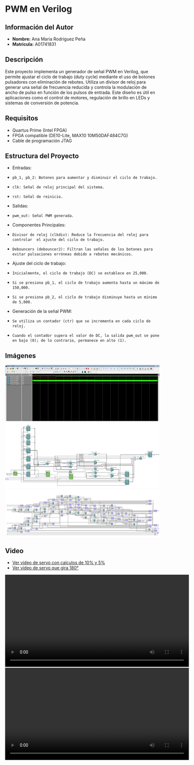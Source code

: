 # PWM en Verilog

## Información del Autor
- **Nombre:** Ana Maria Rodriguez Peña
- **Matrícula:** A01741831

## Descripción
Este proyecto implementa un generador de señal PWM en Verilog, que permite ajustar el ciclo de trabajo (duty cycle) mediante el uso de botones pulsadores con eliminación de rebotes. Utiliza un divisor de reloj para generar una señal de frecuencia reducida y controla la modulación de ancho de pulso en función de los pulsos de entrada. Este diseño es útil en aplicaciones como el control de motores, regulación de brillo en LEDs y sistemas de conversión de potencia.

## Requisitos
*	Quartus Prime (Intel FPGA)
*	FPGA compatible (DE10-Lite, MAX10 10M50DAF484C7G)
*	Cable de programación JTAG

## Estructura del Proyecto
*	Entradas:
*     pb_1, pb_2: Botones para aumentar y disminuir el ciclo de trabajo.
*     clk: Señal de reloj principal del sistema.
*     rst: Señal de reinicio.
*   Salidas:
*     pwm_out: Señal PWM generada.
*   Componentes Principales:
*     Divisor de reloj (clkdiv): Reduce la frecuencia del reloj para controlar  el ajuste del ciclo de trabajo.
*     Debouncers (debouncer2): Filtran las señales de los botones para evitar pulsaciones erróneas debido a rebotes mecánicos.
*   Ajuste del ciclo de trabajo:
*     Inicialmente, el ciclo de trabajo (DC) se establece en 25,000.
*     Si se presiona pb_1, el ciclo de trabajo aumenta hasta un máximo de 150,000.
*     Si se presiona pb_2, el ciclo de trabajo disminuye hasta un mínimo de 5,000.
*   Generación de la señal PWM:
*     Se utiliza un contador (ctr) que se incrementa en cada ciclo de reloj.
*     Cuando el contador supera el valor de DC, la salida pwm_out se pone en bajo (0); de lo contrario, permanece en alto (1).



## Imágenes
<img src="images/wave.png" alt="wave" width="600">
<img src="images/rtl_viewer.png" alt="RTL Viewer" width="600">
<img src="images/tmv.png" alt="TMV" width="600">

## Video
*  [Ver video de servo con calculos de 10% y 5%](ruta/al/servo_10.mp4)
*  [Ver video de servo que gira 180°](ruta/al/servo_180.mp4)
<video controls width="600">
  <source src="servo_10.mp4" type="video/mp4">
  Tu navegador no soporta la reproducción de videos.
</video>
<video controls width="600">
  <source src="servo_180.mp4" type="video/mp4">
  Tu navegador no soporta la reproducción de videos.
</video>
